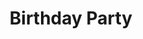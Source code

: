 ---
background: "transparent"
logo: "_light"
display: "none"

dates: "23"
month: "DECEMBER"
title: "Birthday Party"
time: " 10:00 AM - 2:00 PM"
am: 2016-10-01T08:00:00+05:30
pm: 2016-10-01T05:00:00+05:30
time_icon: "fa fa-clock-o"
loc_icon: "fa fa-map-marker"
location: "ZAKYNTHOS, GREECE"
text: "Morbi accumsan ipsum velit. Nam nec tellus a odio tincidunt auctor a ornare odio. Sed non mauris itae erat conuat"
image: "/images/events/event/event4.jpg"
weight: "700"
---